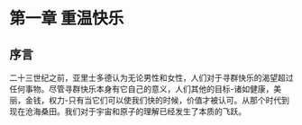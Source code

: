 # 第一章 重温快乐
## 序言
二十三世纪之前，亚里士多德认为无论男性和女性，人们对于寻群快乐的渴望超过任何事物。尽管寻群快乐本身有它自己的意义，人们其他的目标-诸如健康，美丽，金钱，权力-只有当它们可以使我们快的时候，价值才被认可。从那个时代到现在沧海桑田。我们对于宇宙和原子的理解已经发生了本质的飞跃。

